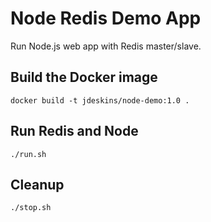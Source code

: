 # Node Redis Demo App

Run Node.js web app with Redis master/slave.

## Build the Docker image
```
docker build -t jdeskins/node-demo:1.0 .
```

## Run Redis and Node
```
./run.sh
```

## Cleanup

```
./stop.sh
```
